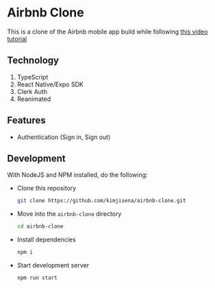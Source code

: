 # Airbnb Clone

This is a clone of the Airbnb mobile app build while following [this video tutorial](https://www.youtube.com/watch?v=iWzUZiVoiR0)

## Technology

1. TypeScript
2. React Native/Expo SDK
3. Clerk Auth
4. Reanimated

## Features

- Authentication (Sign in, Sign out)

## Development

With NodeJS and NPM installed, do the following:

- Clone this repository

  ```sh
  git clone https://github.com/kimjisena/airbnb-clone.git
  ```

- Move into the `airbnb-clone` directory

  ```sh
  cd airbnb-clone
  ```

- Install dependencies

  ```sh
  npm i
  ```

- Start development server
  ```sh
  npm run start
  ```
